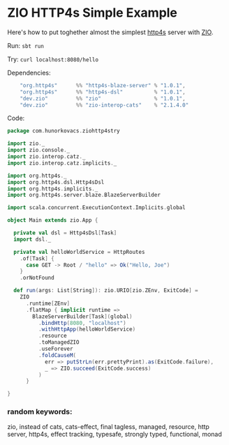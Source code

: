 # ZIO HTTP4s Simple Example

Here's how to put toghether almost the simplest [http4s](https://http4s.org/) server with [ZIO](https://zio.dev/).

Run: `sbt run`

Try: `curl localhost:8080/hello`

Dependencies:

```scala
    "org.http4s"      %% "http4s-blaze-server" % "1.0.1",
    "org.http4s"      %% "http4s-dsl"          % "1.0.1",
    "dev.zio"         %% "zio"                 % "1.0.1",
    "dev.zio"         %% "zio-interop-cats"    % "2.1.4.0"
```

Code:

```scala
package com.hunorkovacs.ziohttp4stry

import zio._
import zio.console._
import zio.interop.catz._
import zio.interop.catz.implicits._

import org.http4s._
import org.http4s.dsl.Http4sDsl
import org.http4s.implicits._
import org.http4s.server.blaze.BlazeServerBuilder

import scala.concurrent.ExecutionContext.Implicits.global

object Main extends zio.App {

  private val dsl = Http4sDsl[Task]
  import dsl._

  private val helloWorldService = HttpRoutes
    .of[Task] {
      case GET -> Root / "hello" => Ok("Hello, Joe")
    }
    .orNotFound

  def run(args: List[String]): zio.URIO[zio.ZEnv, ExitCode] =
    ZIO
      .runtime[ZEnv]
      .flatMap { implicit runtime =>
        BlazeServerBuilder[Task](global)
          .bindHttp(8080, "localhost")
          .withHttpApp(helloWorldService)
          .resource
          .toManagedZIO
          .useForever
          .foldCauseM(            
            err => putStrLn(err.prettyPrint).as(ExitCode.failure),
            _ => ZIO.succeed(ExitCode.success)
          )
      }

}

```

### random keywords:
zio, instead of cats, cats-effect, final tagless, managed, resource, http server, http4s, effect tracking, typesafe,
strongly typed, functional, monad
